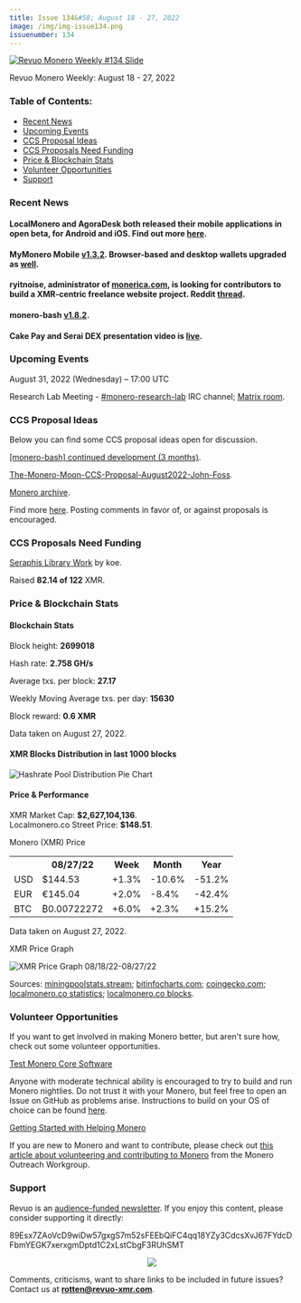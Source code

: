 ```yaml
---
title: Issue 134&#58; August 18 - 27, 2022
image: /img/img-issue134.png
issuenumber: 134
---
```

[<img src="/img/img-issue134.png" alt="Revuo Monero Weekly #134 Slide" class="img-lead">](/issue-134.html)

<p class="text-lead">Revuo Monero Weekly: August 18 - 27, 2022</p>
<!--more-->

<h3>Table of Contents:</h3>
<ul class="contents">
    <li><a href="#news">Recent News</a></li>
    <li><a href="#events">Upcoming Events</a></li>
    <li><a href="#ideas">CCS Proposal Ideas</a></li>
    <li><a href="#proposals">CCS Proposals Need Funding</a></li>
    <li><a href="#stats">Price & Blockchain Stats</a></li>
    <li><a href="#volunteer">Volunteer Opportunities</a></li>
    <li><a href="#support">Support</a></li>
</ul>

<h3 id="news">Recent News</h3>

<div class="newsbyte">
    <h4>LocalMonero and AgoraDesk both released their mobile applications in open beta, for Android and iOS. Find out more <a href="https://teddit.adminforge.de/r/Monero/comments/wxf6rq/localmoneroagoradesk_mobile_apps_released_into/" target="_blank">here</a>.</h4>
</div>

<div class="newsbyte">
    <h4>MyMonero Mobile <a href="https://github.com/mymonero/mymonero-mobile/releases/tag/v1.3.2" target="_blank">v1.3.2</a>. Browser-based and desktop wallets upgraded as <a href="https://github.com/mymonero/mymonero-app-js/issues/513#issuecomment-1227235460" target="_blank">well</a>.</h4>
</div>

<div class="newsbyte">
    <h4>ryitnoise, administrator of <a href="https://monerica.com/" target="_blank">monerica.com</a>, is looking for contributors to build a XMR-centric freelance website project. Reddit <a href="https://teddit.adminforge.de/r/Monero/comments/wz502z/monero_freelance_site_project_looking_to/" target="_blank">thread</a>.</h4>
</div>

<div class="newsbyte">
    <h4>monero-bash <a href="https://github.com/hinto-janaiyo/monero-bash/releases/tag/v1.8.2" target="_blank">v1.8.2</a>.</h4>
</div>

<div class="newsbyte">
    <h4>Cake Pay and Serai DEX presentation video is <a href="https://piped.mha.fi/watch?v=znMmJTmnQWc" target="_blank">live</a>.</h4>
</div>

<h3 id="events">Upcoming Events</h3>

<div class="event">
    <p class="date" markdown="1">August 31, 2022 (Wednesday) – 17:00 UTC</p>
    <p markdown="1">Research Lab Meeting - <a href="irc://irc.libera.chat/#monero-research-lab" target="_blank">#monero-research-lab</a> IRC channel; <a href="https://matrix.to/#/#monero-research-lab:monero.social" target="_blank">Matrix room</a>.</p>
</div>

<h3 id="ideas">CCS Proposal Ideas</h3>

<p>Below you can find some CCS proposal ideas open for discussion.</p>

<div class="proposal">
<p><a href="https://repo.getmonero.org/monero-project/ccs-proposals/-/merge_requests/333" target="_blank">[monero-bash] continued development (3 months)</a>.</p>
</div>

<div class="proposal">
<p><a href="https://repo.getmonero.org/monero-project/ccs-proposals/-/merge_requests/336" target="_blank">The-Monero-Moon-CCS-Proposal-August2022-John-Foss</a>.</p>
</div>

<div class="proposal">
<p><a href="https://repo.getmonero.org/monero-project/ccs-proposals/-/merge_requests/339" target="_blank">Monero archive</a>.</p>
</div>

<div class="proposal">
<p>Find more <a href="https://ccs.getmonero.org/ideas/" target="_blank">here</a>. Posting comments in favor of, or against proposals is encouraged.</p>
</div>

<h3 id="proposals">CCS Proposals Need Funding</h3>

<div class="proposal">
    <p><a href="https://ccs.getmonero.org/proposals/seraphis-library-work.html" target="_blank">Seraphis Library Work</a> by koe.</p>
    <p>Raised <b>82.14 of 122</b> XMR.</p>
</div>

<h3 id="stats">Price & Blockchain Stats</h3>

<h4 class="stat">Blockchain Stats</h4>

<div class="bcstats">
    <p>Block height: <b>2699018</b></p>
    <p>Hash rate: <b>2.758 GH/s</b></p>
    <p>Average txs. per block: <b>27.17</b></p>
    <p>Weekly Moving Average txs. per day: <b>15630</b></p>
    <p>Block reward: <b>0.6 XMR</b></p>
</div>
<p class="note">Data taken on August 27, 2022.</p>

<h4 class="stat">XMR Blocks Distribution in last 1000 blocks</h4>
<p><img src="/img/hashrate-pool-distribution-0827.png" alt="Hashrate Pool Distribution Pie Chart"/></p>

<h4 class="stat" id="price-stat">Price & Performance</h4>

<div class="price-intro">XMR Market Cap: <b>$2,627,104,136</b>.<br/>Localmonero.co Street Price: <b>$148.51</b>.</div>

<p class="table-title">Monero (XMR) Price</p>
<table class="price-table">
  <tr class="row1">
    <th></th>
    <th>08/27/22</th>
    <th>Week</th>
    <th>Month</th>
    <th>Year</th>
  </tr>
  <tr>
    <td data-th="XMR to">USD</td>
    <td data-th="08/27/22">$144.53</td>
    <td data-th="Week" class="green">+1.3%</td>
    <td data-th="Month" class="red">-10.6%</td>
    <td data-th="Year" class="red">-51.2%</td>
  </tr>
  <tr class="row3">
    <td data-th="XMR to">EUR</td>
    <td data-th="08/27/22">€145.04</td>
    <td data-th="Week" class="green">+2.0%</td>
    <td data-th="Month" class="red">-8.4%</td>
    <td data-th="Year" class="red">-42.4%</td>
  </tr>
  <tr>
    <td data-th="XMR to">BTC</td>
    <td data-th="08/27/22">₿0.00722272</td>
    <td data-th="Week" class="green">+6.0%</td>
    <td data-th="Month" class="green">+2.3%</td>
    <td data-th="Year" class="green">+15.2%</td>
  </tr>
</table>
<p class="note">Data taken on August 27, 2022.</p>

<p class="table-title">XMR Price Graph</p>

![XMR Price Graph 08/18/22-08/27/22](/img/weekly-chart-0827.png "XMR Price Graph 08/18/22-08/27/22")

Sources: <a href="https://miningpoolstats.stream/monero" target="_blank">miningpoolstats.stream</a>; <a href="https://bitinfocharts.com/monero/" target="_blank">bitinfocharts.com</a>; <a href="https://www.coingecko.com/en/coins/monero" target="_blank">coingecko.com</a>; <a href="https://localmonero.co/statistics" target="_blank">localmonero.co statistics</a>; <a href="https://localmonero.co/blocks" target="_blank">localmonero.co blocks</a>.

<h3 id="volunteer">Volunteer Opportunities</h3>

<p>If you want to get involved in making Monero better, but aren't sure how, check out some volunteer opportunities.</p>

<div class="newsbyte">
    <p class="date"><a href="https://github.com/monero-project/monero" target="_blank">Test Monero Core Software</a></p>
    <p>Anyone with moderate technical ability is encouraged to try to build and run Monero nightlies. Do not trust it with your Monero, but feel free to open an Issue on GitHub as problems arise. Instructions to build on your OS of choice can be found <a href="https://github.com/monero-project/monero#compiling-monero-from-source" target="_blank">here</a>. </p>
</div>

<div class="newsbyte">
    <p class="date"><a href="https://github.com/monero-project/monero" target="_blank">Getting Started with Helping Monero</a></p>
    <p>If you are new to Monero and want to contribute, please check out <a href="https://www.monerooutreach.org/stories/getting-started-helping-monero.php" target="_blank">this article about volunteering and contributing to Monero</a> from the Monero Outreach Workgroup. </p>
</div>

<h3 id="support">Support</h3>

<p markdown="1">Revuo is an <a href="https://revuo-xmr.com/support/">audience-funded newsletter</a>. If you enjoy this content, please consider supporting it directly:</p>

<p class="address" markdown="1">89Esx7ZAoVcD9wiDw57gxgS7m52sFEEbQiFC4qq18YZy3CdcsXvJ67FYdcDFbmYEGK7xerxgmDptd1C2xLstCbgF3RUhSMT</p>

<p><center><a href="monero:89Esx7ZAoVcD9wiDw57gxgS7m52sFEEbQiFC4qq18YZy3CdcsXvJ67FYdcDFbmYEGK7xerxgmDptd1C2xLstCbgF3RUhSMT" class="qr"><img src="/img/donate-monero.jpg" style="max-width: 200px;"/></a></center></p>

Comments, criticisms, want to share links to be included in future issues? Contact us at **rotten@revuo-xmr.com**.
